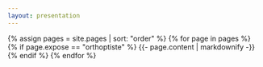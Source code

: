 ```yaml
---
layout: presentation
---
```


{% assign pages = site.pages | sort: "order" %}
{% for page in pages %}
 {% if page.expose == "orthoptiste" %}
    {{- page.content | markdownify -}}
  {% endif %}
{% endfor %}